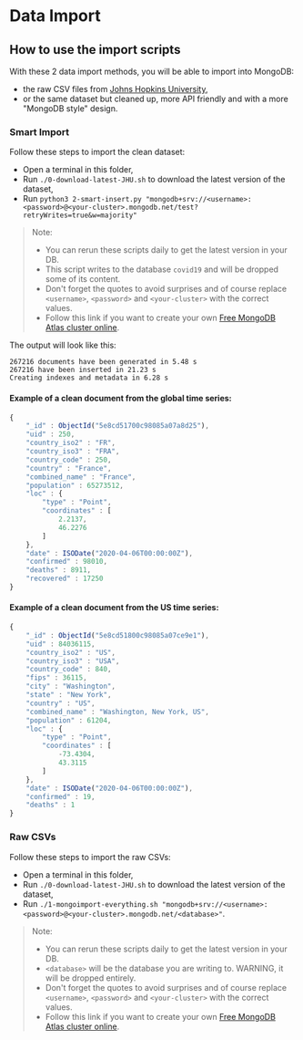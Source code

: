 # Data Import

## How to use the import scripts

With these 2 data import methods, you will be able to import into MongoDB:

- the raw CSV files from [Johns Hopkins University](https://www.jhu.edu/), 
- or the same dataset but cleaned up, more API friendly and with a more "MongoDB style" design.

### Smart Import

Follow these steps to import the clean dataset:

- Open a terminal in this folder,
- Run `./0-download-latest-JHU.sh` to download the latest version of the dataset,
- Run `python3 2-smart-insert.py "mongodb+srv://<username>:<password>@<your-cluster>.mongodb.net/test?retryWrites=true&w=majority"`

> Note:
> - You can rerun these scripts daily to get the latest version in your DB.
> - This script writes to the database `covid19` and will be dropped some of its content.
> - Don't forget the quotes to avoid surprises and of course replace `<username>`, `<password>` and `<your-cluster>` with the correct values.
> - Follow this link if you want to create your own [Free MongoDB Atlas cluster online](http://bit.ly/mongodbatlas).

The output will look like this:

```
267216 documents have been generated in 5.48 s
267216 have been inserted in 21.23 s
Creating indexes and metadata in 6.28 s
```

#### Example of a clean document from the global time series:

```javascript
{
	"_id" : ObjectId("5e8cd51700c98085a07a8d25"),
	"uid" : 250,
	"country_iso2" : "FR",
	"country_iso3" : "FRA",
	"country_code" : 250,
	"country" : "France",
	"combined_name" : "France",
	"population" : 65273512,
	"loc" : {
		"type" : "Point",
		"coordinates" : [
			2.2137,
			46.2276
		]
	},
	"date" : ISODate("2020-04-06T00:00:00Z"),
	"confirmed" : 98010,
	"deaths" : 8911,
	"recovered" : 17250
}
```

#### Example of a clean document from the US time series:

```javascript
{
	"_id" : ObjectId("5e8cd51800c98085a07ce9e1"),
	"uid" : 84036115,
	"country_iso2" : "US",
	"country_iso3" : "USA",
	"country_code" : 840,
	"fips" : 36115,
	"city" : "Washington",
	"state" : "New York",
	"country" : "US",
	"combined_name" : "Washington, New York, US",
	"population" : 61204,
	"loc" : {
		"type" : "Point",
		"coordinates" : [
			-73.4304,
			43.3115
		]
	},
	"date" : ISODate("2020-04-06T00:00:00Z"),
	"confirmed" : 19,
	"deaths" : 1
}
```

### Raw CSVs

Follow these steps to import the raw CSVs:

- Open a terminal in this folder,
- Run `./0-download-latest-JHU.sh` to download the latest version of the dataset,
- Run `./1-mongoimport-everything.sh "mongodb+srv://<username>:<password>@<your-cluster>.mongodb.net/<database>"`.

> Note:
> - You can rerun these scripts daily to get the latest version in your DB.
> - `<database>` will be the database you are writing to. WARNING, it will be dropped entirely.
> - Don't forget the quotes to avoid surprises and of course replace `<username>`, `<password>` and `<your-cluster>` with the correct values.
> - Follow this link if you want to create your own [Free MongoDB Atlas cluster online](http://bit.ly/mongodbatlas).
